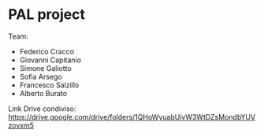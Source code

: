 # PAL project

Team:
- Federico Cracco
- Giovanni Capitanio
- Simone Galiotto
- Sofia Arsego
- Francesco Salzillo
- Alberto Burato

Link Drive condiviso:
https://drive.google.com/drive/folders/1QHoWyuabUivW3WtDZsMondbYUVzovxm5
